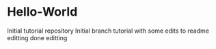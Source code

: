 # Hello-World
Initial tutorial repository
Initial branch tutorial with some edits to readme
editting
done editting
